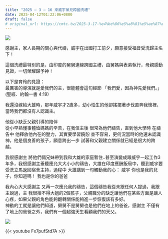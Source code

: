 ```yaml
---
title: "2025 – 3 – 16 來威宇弟兄跨國洗禮"
date: 2025-04-12T01:22:06+0800
draft: false
# original_url: https://cmtc.tw/2025-3-17-%e4%be%86%e5%a8%81%e5%ae%87%e5%bc%9f%e5%85%84%e8%b7%a8%e5%9c%8b%e6%b4%97%e7%a6%ae
---
```


![](/images/來威宇受洗1.png)

感謝主，家人長期的關心與代禱，威宇在出國打工前夕，願意接受福音受洗歸主名下！

這個洗禮最特別的是，由印度的舅舅連線跨國主禮，由舅媽與表弟執行，母親感動見證，一切榮耀歸予神！

以下是育玲的見證：  
最厲害的導演就是愛我們的主，很能體會這句經節 「我們愛，因為神先愛我們。」  
(聖經．約翰一書 4:19)

我還沒嫁給大雄時，那年威宇才2歲多，幼小怕生的他卻搖擺著步伐直奔我懷裡，當時我們都沒有人認識主。

他從小缺乏父親引導的陪伴  
從小早熟懂事體恤媽媽的辛苦，在我信主後 很常為他們禱告，直到他大學時 在禱告中 他釋放他內在的壓力，其實要學習饒恕 並不容易，更何況當時的他還未認識神，他是個良善的孩子，願意跨出一步 試著和父親建立關係就已經是很大的跨越。

我很感謝主 將他們倆兄妹帶到我和大雄的家庭暫住..甚至演變成跟威宇一起工作3年多，我很感謝主垂聽應允大大小小的禱告，大雄在印度應酬飯局中，聽到威宇要受洗立馬返回宿舍主持，過程中 大雄講到一句觸動我的心： 威宇 你也是我的兒子，你知道嗎！ 我也是你的爸爸

我內心大大感謝主 又再一次應允我的禱告，這個禱告我從未跟任何人提過，我跟主說過，主 我很捨不得大姐的2個孩子，父親職分的缺乏讓他們在某些方面是讓人心疼，如果父親的角色能夠翻轉關係能夠進一步恢復該有多好。  
神動的工就是讓他們知道，舅舅不是舅舅也是他們在地上的爸爸，感謝主 不僅有了地上的爸爸之外，我們有一個超強天生看顧我們的天父。

![](/images/來威宇受洗2.jpg)
<br>

{{< youtube Fx7pufStd7A >}}
